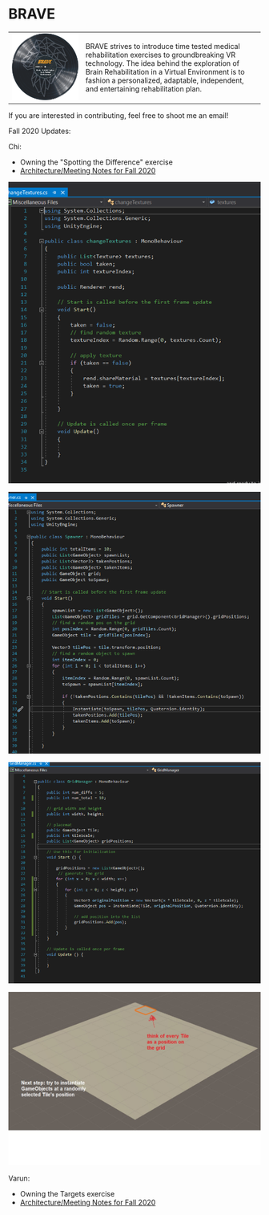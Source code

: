 # BRAVE

[logo]: https://github.com/Kostoeva/BRAVE-Secret/blob/main/logo/brave-logo-full.png "BRAVE Logo"

<table border="0">
 <tr>
    <td><img src="https://github.com/Kostoeva/BRAVE-Secret/blob/main/logo/brave-logo-full.png"></td>
    <td>BRAVE strives to introduce time tested medical rehabilitation exercises to groundbreaking VR technology. The idea behind the exploration of Brain Rehabilitation in a Virtual Environment is to fashion a personalized, adaptable, independent, and entertaining rehabilitation plan.</td>
 </tr>
</table>

If you are interested in contributing, feel free to shoot me an email!

Fall 2020 Updates:

Chi: 
- Owning the "Spotting the Difference" exercise
- [Architecture/Meeting Notes for Fall 2020](https://docs.google.com/document/d/1N5CEAmnLQ7t3asLauTCmrlt8Dgzc5zkTzXlZ1RoHOQI/edit?usp=sharing)

![changeTextures script](https://github.com/Kostoeva/BRAVE-Secret/blob/main/images/chi-code-0.png)

![spawner script](https://github.com/Kostoeva/BRAVE-Secret/blob/main/images/chi-code-1.png)

![gridManager script](https://github.com/Kostoeva/BRAVE-Secret/blob/main/images/chi-code-3.png)

![mid-update](https://github.com/Kostoeva/BRAVE-Secret/blob/main/images/chi-mid-update.jpg)

Varun:
- Owning the Targets exercise
- [Architecture/Meeting Notes for Fall 2020](https://docs.google.com/document/d/12_zA4_TD40IqTEzf6m2ecTe0sLbQgFWGruY144aYynY/edit?usp=sharing)
